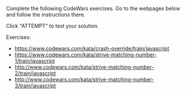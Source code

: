 Complete the following CodeWars exercises. Go to the webpages below and follow the instructions there.

Click "ATTEMPT" to test your solution.


Exercises:
- https://www.codewars.com/kata/crash-override/train/javascript
- https://www.codewars.com/kata/strive-matching-number-1/train/javascript
- http://www.codewars.com/kata/strive-matching-number-2/train/javascript
- http://www.codewars.com/kata/strive-matching-number-3/train/javascript